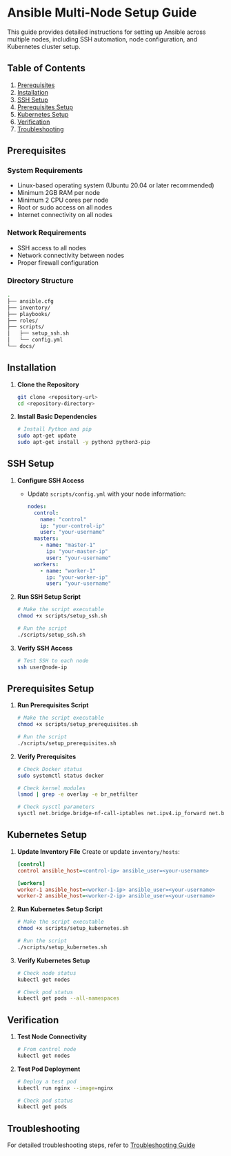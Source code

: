 # Ansible Multi-Node Setup Guide

This guide provides detailed instructions for setting up Ansible across multiple nodes, including SSH automation, node configuration, and Kubernetes cluster setup.

## Table of Contents
1. [Prerequisites](#prerequisites)
2. [Installation](#installation)
3. [SSH Setup](#ssh-setup)
4. [Prerequisites Setup](#prerequisites-setup)
5. [Kubernetes Setup](#kubernetes-setup)
6. [Verification](#verification)
7. [Troubleshooting](#troubleshooting)

## Prerequisites

### System Requirements
- Linux-based operating system (Ubuntu 20.04 or later recommended)
- Minimum 2GB RAM per node
- Minimum 2 CPU cores per node
- Root or sudo access on all nodes
- Internet connectivity on all nodes

### Network Requirements
- SSH access to all nodes
- Network connectivity between nodes
- Proper firewall configuration

### Directory Structure
```bash
.
├── ansible.cfg
├── inventory/
├── playbooks/
├── roles/
├── scripts/
│   ├── setup_ssh.sh
│   └── config.yml
└── docs/
```

## Installation

1. **Clone the Repository**
   ```bash
   git clone <repository-url>
   cd <repository-directory>
   ```

2. **Install Basic Dependencies**
   ```bash
   # Install Python and pip
   sudo apt-get update
   sudo apt-get install -y python3 python3-pip
   ```

## SSH Setup

1. **Configure SSH Access**
   - Update `scripts/config.yml` with your node information:
     ```yaml
     nodes:
       control:
         name: "control"
         ip: "your-control-ip"
         user: "your-username"
       masters:
         - name: "master-1"
           ip: "your-master-ip"
           user: "your-username"
       workers:
         - name: "worker-1"
           ip: "your-worker-ip"
           user: "your-username"
     ```

2. **Run SSH Setup Script**
   ```bash
   # Make the script executable
   chmod +x scripts/setup_ssh.sh

   # Run the script
   ./scripts/setup_ssh.sh
   ```

3. **Verify SSH Access**
   ```bash
   # Test SSH to each node
   ssh user@node-ip
   ```

## Prerequisites Setup

1. **Run Prerequisites Script**
   ```bash
   # Make the script executable
   chmod +x scripts/setup_prerequisites.sh

   # Run the script
   ./scripts/setup_prerequisites.sh
   ```

2. **Verify Prerequisites**
   ```bash
   # Check Docker status
   sudo systemctl status docker

   # Check kernel modules
   lsmod | grep -e overlay -e br_netfilter

   # Check sysctl parameters
   sysctl net.bridge.bridge-nf-call-iptables net.ipv4.ip_forward net.bridge.bridge-nf-call-ip6tables
   ```

## Kubernetes Setup

1. **Update Inventory File**
   Create or update `inventory/hosts`:
   ```ini
   [control]
   control ansible_host=<control-ip> ansible_user=<your-username>

   [workers]
   worker-1 ansible_host=<worker-1-ip> ansible_user=<your-username>
   worker-2 ansible_host=<worker-2-ip> ansible_user=<your-username>
   ```

2. **Run Kubernetes Setup Script**
   ```bash
   # Make the script executable
   chmod +x scripts/setup_kubernetes.sh

   # Run the script
   ./scripts/setup_kubernetes.sh
   ```

3. **Verify Kubernetes Setup**
   ```bash
   # Check node status
   kubectl get nodes

   # Check pod status
   kubectl get pods --all-namespaces
   ```

## Verification

1. **Test Node Connectivity**
   ```bash
   # From control node
   kubectl get nodes
   ```

2. **Test Pod Deployment**
   ```bash
   # Deploy a test pod
   kubectl run nginx --image=nginx

   # Check pod status
   kubectl get pods
   ```

## Troubleshooting

For detailed troubleshooting steps, refer to [Troubleshooting Guide](docs/troubleshooting.md) 